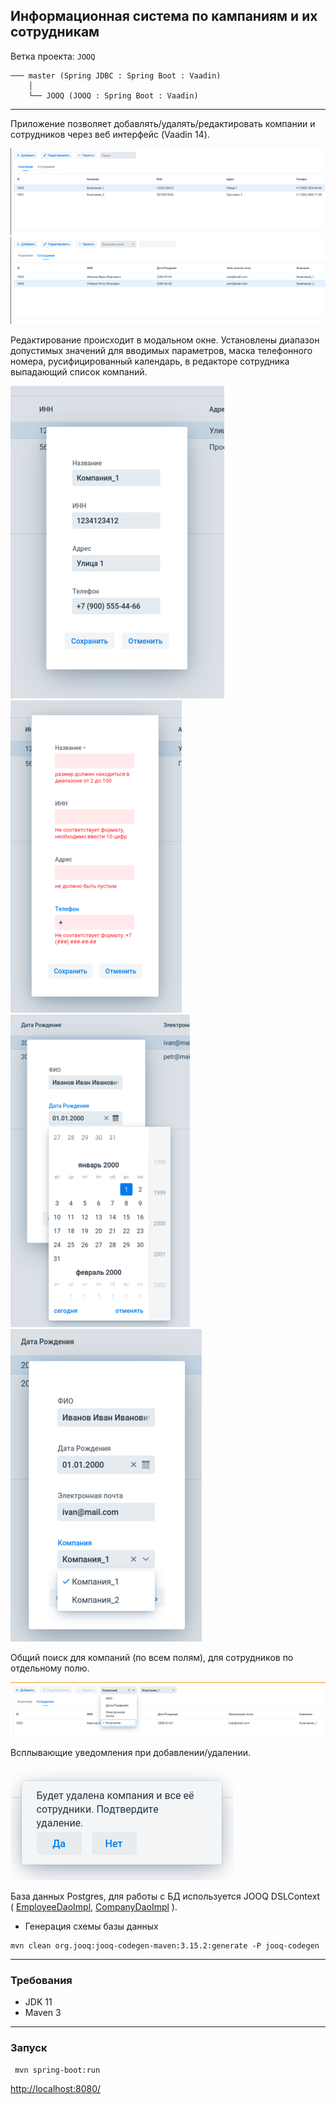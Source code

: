 Информационная система по кампаниям и их сотрудникам
----------------------------------------------------

Ветка проекта: `JOOQ`
```shell
─── master (Spring JDBC : Spring Boot : Vaadin)
    │
    └── JOOQ (JOOQ : Spring Boot : Vaadin)
```
___

Приложение позволяет добавлять/удалять/редактировать компании и сотрудников через веб интерфейс (Vaadin 14).

![компании](images/companies_tab.png)
![сотрудники](images/employee_tab.png)

Редактирование происходит в модальном окне. Установлены диапазон допустимых значений для вводимых параметров,
маска телефонного номера, русифицированный календарь, в редакторе сотрудника выпадающий список компаний.

![](images/company_edit.png) ![](images/company_edit_valid.png) ![](images/calendar.png) ![](images/companies_drop-down.png)

Общий поиск для компаний (по всем полям), для сотрудников по отдельному полю.

![](images/search_by_company.png)

Всплывающие уведомления при добавлении/удалении.

![](images/notofication.png)

База данных Postgres, для работы с БД используется JOOQ DSLContext (
[EmployeeDaoImpl](src/main/java/org/infobase/dao/impl/EmployeeDaoImpl.java),
[CompanyDaoImpl](src/main/java/org/infobase/dao/impl/CompanyDaoImpl.java)
).

- Генерация схемы базы данных
```shell
mvn clean org.jooq:jooq-codegen-maven:3.15.2:generate -P jooq-codegen
```

---

### Требования

- JDK 11
- Maven 3

---

### Запуск
```
 mvn spring-boot:run
```

[http://localhost:8080/](http://localhost:8080/)

